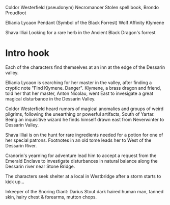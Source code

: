 Coldor Westerfield (pseudonym)
Necromancer 
Stolen spell book, Brondo Proudfoot

Elliania Lycaon
Pendant (Symbol of the Black Forrest)
Wolf Affinity
Klymene 

Shava Illiai
Looking for a rare herb in the Ancient Black Dragon's forrest

# Intro hook
Each of the characters find themselves at an inn at the edge of the Dessarin valley. 

Elliania Lycaon is searching for her master in the valley, after finding a cryptic note "Find Klymene. Danger".
Klymene, a brass dragon and friend, told her that her master, Anton Nicolau, went East to invesigate a great magical disturbance in the Dessarin Valley.

Coldor Westerfield heard rumors of magical anomalies and groups of weird pilgrims, following the unearthing or powerful artifacts, South of Yartar. Being an inquisitive wizard he finds himself drawn east from Neverwinter to Dessarin Valley.

Shava Illiai is on the hunt for rare ingredients needed for a potion for one of her special patrons. Footnotes in an old tome leads her to West of the Dessarin River.

Cranorin's yearning for adventure lead him to accept a request from the Emerald Enclave to investigate disturbances in natural balance along the Dessarin river near Stone Bridge. 

The characters seek shelter at a local in Westbridge after a storm starts to kick up... 

Inkeeper of the Snoring Giant: Darius 
Stout dark haired human man, tanned skin, hairy chest & forearms, mutton chops.


